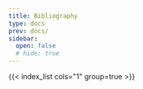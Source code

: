 ```yaml
---
title: Bibliography
type: docs
prev: docs/
sidebar:
  open: false
  # hide: true
---
```


{{< index_list cols="1" group=true >}}
